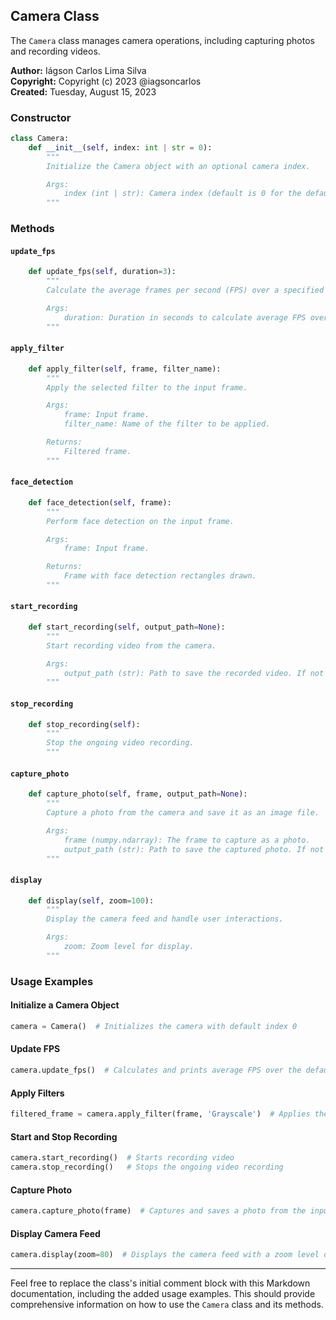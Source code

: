 ## Camera Class

The `Camera` class manages camera operations, including capturing photos and recording videos.

**Author:** Iágson Carlos Lima Silva  
**Copyright:** Copyright (c) 2023 @iagsoncarlos  
**Created:** Tuesday, August 15, 2023

### Constructor

```python
class Camera:
    def __init__(self, index: int | str = 0):
        """
        Initialize the Camera object with an optional camera index.

        Args:
            index (int | str): Camera index (default is 0 for the default camera).
        """
```

### Methods

#### `update_fps`

```python
    def update_fps(self, duration=3):
        """
        Calculate the average frames per second (FPS) over a specified duration.

        Args:
            duration: Duration in seconds to calculate average FPS over (default is 3 seconds).
        """
```

#### `apply_filter`

```python
    def apply_filter(self, frame, filter_name):
        """
        Apply the selected filter to the input frame.

        Args:
            frame: Input frame.
            filter_name: Name of the filter to be applied.

        Returns:
            Filtered frame.
        """
```

#### `face_detection`

```python
    def face_detection(self, frame):
        """
        Perform face detection on the input frame.

        Args:
            frame: Input frame.

        Returns:
            Frame with face detection rectangles drawn.
        """
```

#### `start_recording`

```python
    def start_recording(self, output_path=None):
        """
        Start recording video from the camera.

        Args:
            output_path (str): Path to save the recorded video. If not provided, a default filename will be used.
        """
```

#### `stop_recording`

```python
    def stop_recording(self):
        """
        Stop the ongoing video recording.
        """
```

#### `capture_photo`

```python
    def capture_photo(self, frame, output_path=None):
        """
        Capture a photo from the camera and save it as an image file.

        Args:
            frame (numpy.ndarray): The frame to capture as a photo.
            output_path (str): Path to save the captured photo. If not provided, a default filename will be used.
        """
```

#### `display`

```python
    def display(self, zoom=100):
        """
        Display the camera feed and handle user interactions.

        Args:
            zoom: Zoom level for display.
        """
```

### Usage Examples

#### Initialize a Camera Object

```python
camera = Camera()  # Initializes the camera with default index 0
```

#### Update FPS

```python
camera.update_fps()  # Calculates and prints average FPS over the default 3 seconds
```

#### Apply Filters

```python
filtered_frame = camera.apply_filter(frame, 'Grayscale')  # Applies the grayscale filter to the input frame
```

#### Start and Stop Recording

```python
camera.start_recording()  # Starts recording video
camera.stop_recording()   # Stops the ongoing video recording
```

#### Capture Photo

```python
camera.capture_photo(frame)  # Captures and saves a photo from the input frame
```

#### Display Camera Feed

```python
camera.display(zoom=80)  # Displays the camera feed with a zoom level of 80%
```

---

Feel free to replace the class's initial comment block with this Markdown documentation, including the added usage examples. This should provide comprehensive information on how to use the `Camera` class and its methods.